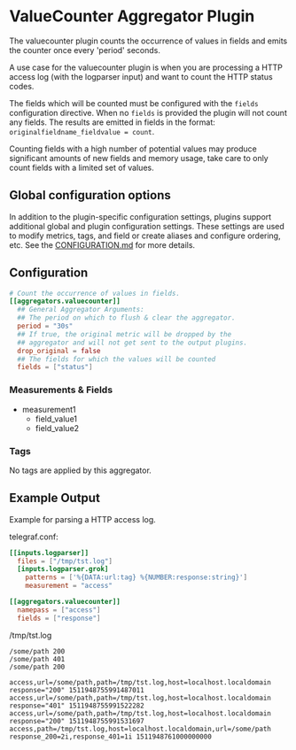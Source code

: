 # ValueCounter Aggregator Plugin

The valuecounter plugin counts the occurrence of values in fields and emits the
counter once every 'period' seconds.

A use case for the valuecounter plugin is when you are processing a HTTP access
log (with the logparser input) and want to count the HTTP status codes.

The fields which will be counted must be configured with the `fields`
configuration directive. When no `fields` is provided the plugin will not count
any fields. The results are emitted in fields in the format:
`originalfieldname_fieldvalue = count`.

Counting fields with a high number of potential values may produce significant
amounts of new fields and memory usage, take care to only count fields with a
limited set of values.

## Global configuration options <!-- @/docs/includes/plugin_config.md -->

In addition to the plugin-specific configuration settings, plugins support
additional global and plugin configuration settings. These settings are used to
modify metrics, tags, and field or create aliases and configure ordering, etc.
See the [CONFIGURATION.md][CONFIGURATION.md] for more details.

[CONFIGURATION.md]: ../../../docs/CONFIGURATION.md#plugins

## Configuration

```toml @sample.conf
# Count the occurrence of values in fields.
[[aggregators.valuecounter]]
  ## General Aggregator Arguments:
  ## The period on which to flush & clear the aggregator.
  period = "30s"
  ## If true, the original metric will be dropped by the
  ## aggregator and will not get sent to the output plugins.
  drop_original = false
  ## The fields for which the values will be counted
  fields = ["status"]
```

### Measurements & Fields

- measurement1
  - field_value1
  - field_value2

### Tags

No tags are applied by this aggregator.

## Example Output

Example for parsing a HTTP access log.

telegraf.conf:

```toml
[[inputs.logparser]]
  files = ["/tmp/tst.log"]
  [inputs.logparser.grok]
    patterns = ['%{DATA:url:tag} %{NUMBER:response:string}']
    measurement = "access"

[[aggregators.valuecounter]]
  namepass = ["access"]
  fields = ["response"]
```

/tmp/tst.log

```text
/some/path 200
/some/path 401
/some/path 200
```

```text
access,url=/some/path,path=/tmp/tst.log,host=localhost.localdomain response="200" 1511948755991487011
access,url=/some/path,path=/tmp/tst.log,host=localhost.localdomain response="401" 1511948755991522282
access,url=/some/path,path=/tmp/tst.log,host=localhost.localdomain response="200" 1511948755991531697
access,path=/tmp/tst.log,host=localhost.localdomain,url=/some/path response_200=2i,response_401=1i 1511948761000000000
```
